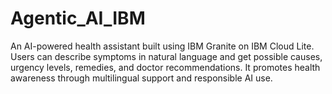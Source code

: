 # Agentic_AI_IBM
An AI-powered health assistant built using IBM Granite on IBM Cloud Lite. Users can describe symptoms in natural language and get possible causes, urgency levels, remedies, and doctor recommendations. It promotes health awareness through multilingual support and responsible AI use.
